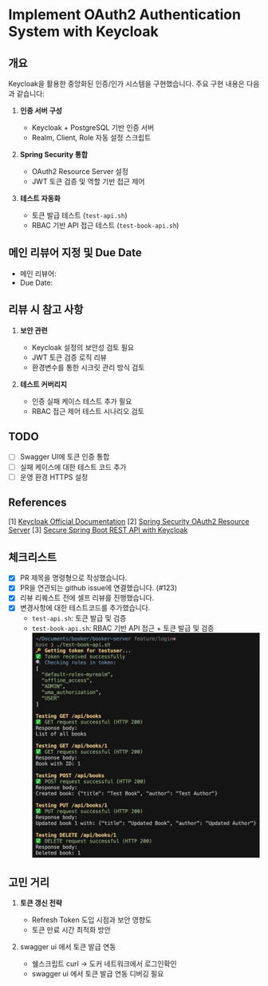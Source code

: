 # Implement OAuth2 Authentication System with Keycloak

## 개요
Keycloak을 활용한 중앙화된 인증/인가 시스템을 구현했습니다. 주요 구현 내용은 다음과 같습니다:

1. **인증 서버 구성**
   - Keycloak + PostgreSQL 기반 인증 서버
   - Realm, Client, Role 자동 설정 스크립트

2. **Spring Security 통합**
   - OAuth2 Resource Server 설정
   - JWT 토큰 검증 및 역할 기반 접근 제어

3. **테스트 자동화**
   - 토큰 발급 테스트 (`test-api.sh`)
   - RBAC 기반 API 접근 테스트 (`test-book-api.sh`)

## 메인 리뷰어 지정 및 Due Date
- 메인 리뷰어: 
- Due Date: 

## 리뷰 시 참고 사항
1. **보안 관련**
   - Keycloak 설정의 보안성 검토 필요
   - JWT 토큰 검증 로직 리뷰
   - 환경변수를 통한 시크릿 관리 방식 검토

2. **테스트 커버리지**
   - 인증 실패 케이스 테스트 추가 필요
   - RBAC 접근 제어 테스트 시나리오 검토

## TODO
- [ ] Swagger UI에 토큰 인증 통합
- [ ] 실패 케이스에 대한 테스트 코드 추가
- [ ] 운영 환경 HTTPS 설정

## References
[1] [Keycloak Official Documentation](https://www.keycloak.org/documentation)
[2] [Spring Security OAuth2 Resource Server](https://docs.spring.io/spring-security/reference/servlet/oauth2/resource-server/index.html)
[3] [Secure Spring Boot REST API with Keycloak](https://medium.com/thefreshwrites/secure-spring-boot-rest-api-with-keycloak-2f9d8d99feb0)


## 체크리스트
- [x] PR 제목을 명령형으로 작성했습니다.
- [x] PR을 연관되는 github issue에 연결했습니다. (#123)
- [x] 리뷰 리퀘스트 전에 셀프 리뷰를 진행했습니다.
- [x] 변경사항에 대한 테스트코드를 추가했습니다.
  - `test-api.sh`: 토큰 발급 및 검증
  - `test-book-api.sh`:  RBAC 기반 API 접근 + 토큰 발급 및 검증
  ![test-book-api.sh](/wiki/01_keycloak/diagram/test-book-api-20250621.png)

## 고민 거리
1. **토큰 갱신 전략**
   - Refresh Token 도입 시점과 보안 영향도
   - 토큰 만료 시간 최적화 방안

2. swagger ui 에서 토큰 발급 연동
   - 쉘스크립트 curl -> 도커 네트워크에서 로그인확인
   - swagger ui 에서 토큰 발급 연동 디버깅 필요